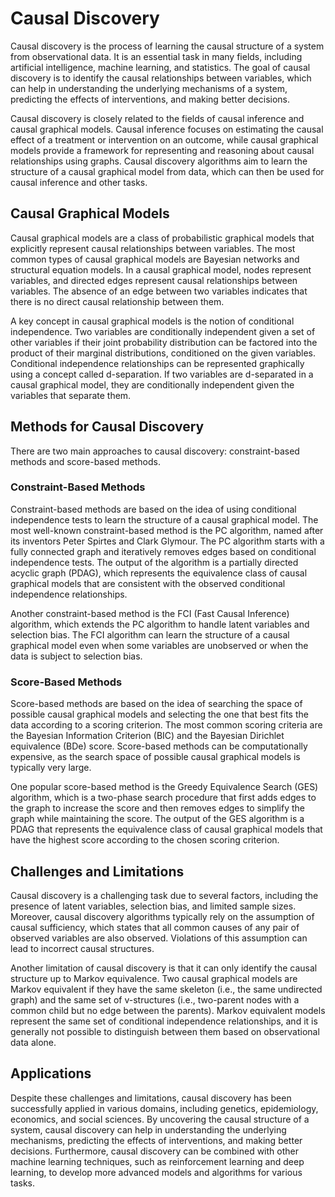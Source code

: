 # Causal Discovery

Causal discovery is the process of learning the causal structure of a system from observational data. It is an essential task in many fields, including artificial intelligence, machine learning, and statistics. The goal of causal discovery is to identify the causal relationships between variables, which can help in understanding the underlying mechanisms of a system, predicting the effects of interventions, and making better decisions.

Causal discovery is closely related to the fields of causal inference and causal graphical models. Causal inference focuses on estimating the causal effect of a treatment or intervention on an outcome, while causal graphical models provide a framework for representing and reasoning about causal relationships using graphs. Causal discovery algorithms aim to learn the structure of a causal graphical model from data, which can then be used for causal inference and other tasks.

## Causal Graphical Models

Causal graphical models are a class of probabilistic graphical models that explicitly represent causal relationships between variables. The most common types of causal graphical models are Bayesian networks and structural equation models. In a causal graphical model, nodes represent variables, and directed edges represent causal relationships between variables. The absence of an edge between two variables indicates that there is no direct causal relationship between them.

A key concept in causal graphical models is the notion of conditional independence. Two variables are conditionally independent given a set of other variables if their joint probability distribution can be factored into the product of their marginal distributions, conditioned on the given variables. Conditional independence relationships can be represented graphically using a concept called d-separation. If two variables are d-separated in a causal graphical model, they are conditionally independent given the variables that separate them.

## Methods for Causal Discovery

There are two main approaches to causal discovery: constraint-based methods and score-based methods.

### Constraint-Based Methods

Constraint-based methods are based on the idea of using conditional independence tests to learn the structure of a causal graphical model. The most well-known constraint-based method is the PC algorithm, named after its inventors Peter Spirtes and Clark Glymour. The PC algorithm starts with a fully connected graph and iteratively removes edges based on conditional independence tests. The output of the algorithm is a partially directed acyclic graph (PDAG), which represents the equivalence class of causal graphical models that are consistent with the observed conditional independence relationships.

Another constraint-based method is the FCI (Fast Causal Inference) algorithm, which extends the PC algorithm to handle latent variables and selection bias. The FCI algorithm can learn the structure of a causal graphical model even when some variables are unobserved or when the data is subject to selection bias.

### Score-Based Methods

Score-based methods are based on the idea of searching the space of possible causal graphical models and selecting the one that best fits the data according to a scoring criterion. The most common scoring criteria are the Bayesian Information Criterion (BIC) and the Bayesian Dirichlet equivalence (BDe) score. Score-based methods can be computationally expensive, as the search space of possible causal graphical models is typically very large.

One popular score-based method is the Greedy Equivalence Search (GES) algorithm, which is a two-phase search procedure that first adds edges to the graph to increase the score and then removes edges to simplify the graph while maintaining the score. The output of the GES algorithm is a PDAG that represents the equivalence class of causal graphical models that have the highest score according to the chosen scoring criterion.

## Challenges and Limitations

Causal discovery is a challenging task due to several factors, including the presence of latent variables, selection bias, and limited sample sizes. Moreover, causal discovery algorithms typically rely on the assumption of causal sufficiency, which states that all common causes of any pair of observed variables are also observed. Violations of this assumption can lead to incorrect causal structures.

Another limitation of causal discovery is that it can only identify the causal structure up to Markov equivalence. Two causal graphical models are Markov equivalent if they have the same skeleton (i.e., the same undirected graph) and the same set of v-structures (i.e., two-parent nodes with a common child but no edge between the parents). Markov equivalent models represent the same set of conditional independence relationships, and it is generally not possible to distinguish between them based on observational data alone.

## Applications

Despite these challenges and limitations, causal discovery has been successfully applied in various domains, including genetics, epidemiology, economics, and social sciences. By uncovering the causal structure of a system, causal discovery can help in understanding the underlying mechanisms, predicting the effects of interventions, and making better decisions. Furthermore, causal discovery can be combined with other machine learning techniques, such as reinforcement learning and deep learning, to develop more advanced models and algorithms for various tasks.
